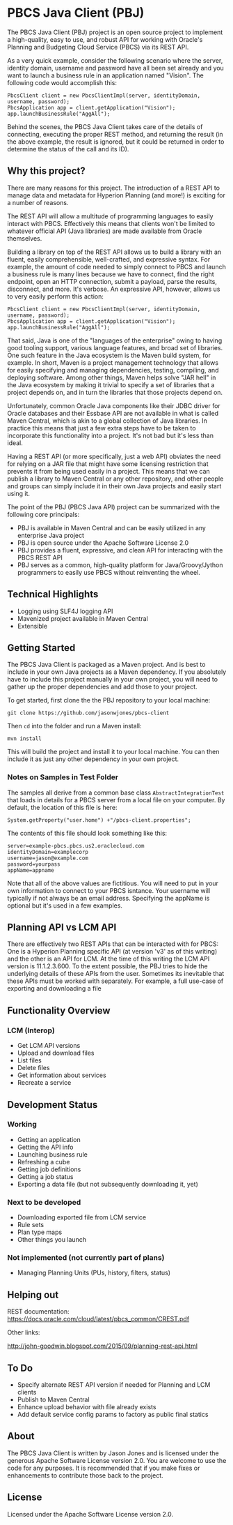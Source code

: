 # PBCS Java Client (PBJ)

The PBCS Java Client (PBJ) project is an open source project to implement a high-quality, easy to 
use, and robust API for working with Oracle's Planning and Budgeting Cloud Service (PBCS) via its 
REST API.

As a very quick example, consider the following scenario where the server, identity domain, username
and password have all been set already and you want to launch a business rule in an application
named "Vision". The following code would accomplish this:
 
```
PbcsClient client = new PbcsClientImpl(server, identityDomain, username, password);
PbcsApplication app = client.getApplication("Vision");
app.launchBusinessRule("AggAll"); 
```

Behind the scenes, the PBCS Java Client takes care of the details of connecting, executing the
proper REST method, and returning the result (in the above example, the result is ignored, but it
could be returned in order to determine the status of the call and its ID).

## Why this project?

There are many reasons for this project. The introduction of a REST API to manage data and metadata
for Hyperion Planning (and more!) is exciting for a number of reasons.

The REST API will allow a multitude of programming languages to easily interact with PBCS. 
Effectively this means that clients won't be limited to whatever official API (Java libraries) are
made available from Oracle themselves. 

Building a library on top of the REST API allows us to build a library with an fluent, easily 
comprehensible, well-crafted, and expressive syntax. For example, the amount of code needed to 
simply connect to PBCS and launch a business rule is many lines because we have to connect, find the
right endpoint, open an HTTP connection, submit a payload, parse the results, disconnect, and more.
It's verbose. An expressive API, however, allows us to very easily perform this action:

```
PbcsClient client = new PbcsClientImpl(server, identityDomain, username, password);
PbcsApplication app = client.getApplication("Vision");
app.launchBusinessRule("AggAll"); 
```

That said, Java is one of the "languages of the enterprise" owing to having good tooling support,
various language features, and broad set of libraries. One such feature in the Java ecosystem is the
Maven build system, for example. In short, Maven is a project management technology that allows for
easily specifying and managing dependencies, testing, compiling, and deploying software. Among other
things, Maven helps solve "JAR hell" in the Java ecosystem by making it trivial to specify a set
of libraries that a project depends on, and in turn the libraries that those projects depend on.

Unfortunately, common Oracle Java components like their JDBC driver for Oracle databases and their
Essbase API are not available in what is called Maven Central, which is akin to a global collection
of Java libraries. In practice this means that just a few extra steps have to be taken to 
incorporate this functionality into a project. It's not bad but it's less than ideal. 

Having a REST API (or more specifically, just a web API) obviates the need for relying on a JAR file
that might have some licensing restriction that prevents it from being used easily in a project. 
This means that we can publish a library to Maven Central or any other repository, and other people
and groups can simply include it in their own Java projects and easily start using it.  

The point of the PBJ (PBCS Java API) project can be summarized with the following core principals:

 * PBJ is available in Maven Central and can be easily utilized in any enterprise Java project
 * PBJ is open source under the Apache Software License 2.0 
 * PBJ provides a fluent, expressive, and clean API for interacting with the PBCS REST API
 * PBJ serves as a common, high-quality platform for Java/Groovy/Jython programmers to easily use 
   PBCS without reinventing the wheel.   

## Technical Highlights

 * Logging using SLF4J logging API
 * Mavenized project available in Maven Central
 * Extensible 

## Getting Started

The PBCS Java Client is packaged as a Maven project. And is best to include in your own Java projects
as a Maven dependency. If you absolutely have to include this project manually in your own project,
you will need to gather up the proper dependencies and add those to your project. 

To get started, first clone the the PBJ repository to your local machine:

```
git clone https://github.com/jasonwjones/pbcs-client
```

Then `cd` into the folder and run a Maven install:

```
mvn install
```

This will build the project and install it to your local machine. You can then include it 
as just any other dependency in your own project. 

### Notes on Samples in Test Folder

The samples all derive from a common base class `AbstractIntegrationTest` that loads in details for a PBCS server from a local file on your computer. By default, the location of this file is here:

```
System.getProperty("user.home") +"/pbcs-client.properties";
```

The contents of this file should look something like this:

```
server=example-pbcs.pbcs.us2.oraclecloud.com
identityDomain=examplecorp
username=jason@example.com
password=yourpass
appName=appname
```

Note that all of the above values are fictitious. You will need to put in your own information to connect to your PBCS isntance. Your username will typically if not always be an email address. Specifying the appName is optional but it's used in a few examples.

## Planning API vs LCM API

There are effectively two REST APIs that can be interacted with for PBCS: One is a Hyperion Planning
specific API (at version 'v3' as of this writing) and the other is an API for LCM. At the time of
this writing the LCM API version is 11.1.2.3.600. To the extent possible, the PBJ tries to hide the
underlying details of these APIs from the user. Sometimes its inevitable that these APIs must be
worked with separately. For example, a full use-case of exporting and downloading a file  

## Functionality Overview

### LCM (Interop)

* Get LCM API versions
* Upload and download files
* List files
* Delete files
* Get information about services
* Recreate a service

## Development Status

### Working

- Getting an application
- Getting the API info
- Launching business rule
- Refreshing a cube
- Getting job definitions
- Getting a job status
- Exporting a data file (but not subsequently downloading it, yet)

### Next to be developed

- Downloading exported file from LCM service
- Rule sets
- Plan type maps
- Other things you launch

### Not implemented (not currently part of plans)

- Managing Planning Units (PUs, history, filters, status)

## Helping out

REST documentation: https://docs.oracle.com/cloud/latest/pbcs_common/CREST.pdf

Other links:

http://john-goodwin.blogspot.com/2015/09/planning-rest-api.html

## To Do

- Specify alternate REST API version if needed for Planning and LCM clients
- Publish to Maven Central
- Enhance upload behavior with file already exists
- Add default service config params to factory as public final statics

## About

The PBCS Java Client is written by Jason Jones and is licensed under the generous Apache Software
License version 2.0. You are welcome to use the code for any purposes. It is recommended that if you 
make fixes or enhancements to contribute those back to the project.

## License

Licensed under the Apache Software License version 2.0.